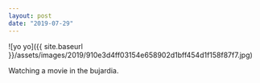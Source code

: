 ```yaml
---
layout: post
date: "2019-07-29"
---
```


![yo yo]({{ site.baseurl }}/assets/images/2019/910e3d4ff03154e658902d1bff454d1f158f87f7.jpg)

Watching a movie in the bujardia.
